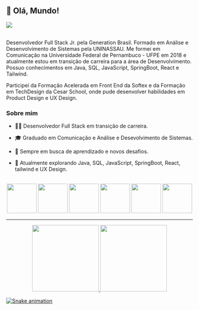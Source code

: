 ## 👋 Olá, Mundo!
<div>
<a href="https://www.linkedin.com/in/igor-cavalcanti-moura" target="_blank"><img loading="lazy" src="https://img.shields.io/badge/-LinkedIn-%230077B5?style=for-the-badge&logo=linkedin&logoColor=white" target="_blank"></a>   
</div>
<br>

Desenvolvedor Full Stack Jr. pela Generation Brasil. Formado em Análise e Desenvolvimento de Sistemas pela UNINASSAU. Me formei em Comunicação na Universidade Federal de Pernambuco - UFPE em 2018 e atualmente estou em transição de carreira para a área de Desenvolvimento. Possuo conhecimentos em Java, SQL, JavaScript, SpringBoot, React e Tailwind.

Participei da Formação Acelerada em Front End da Softex e da Formação em TechDesign da Cesar School, onde pude desenvolver habilidades em Product Design e UX Design.

### Sobre mim

 - 👨‍💻 Desenvolvedor Full Stack em transição de carreira.
  
 - 🎓 Graduado em Comunicação e Análise e Desevolvimento de Sistemas.
  
 - 🌱 Sempre em busca de aprendizado e novos desafios.
  
 - 💼 Atualmente explorando Java, SQL, JavaScript, SpringBoot, React, tailwind e UX Design.

<br>
<div align ="center">
  
<img loading="lazy" src="https://cdn.jsdelivr.net/gh/devicons/devicon@latest/icons/java/java-original-wordmark.svg" width="80" height="80"/>
  
<img loading="lazy" src="https://cdn.jsdelivr.net/gh/devicons/devicon@latest/icons/mysql/mysql-original-wordmark.svg"  width="80" height="80"/>

<img loading="lazy" src="https://cdn.jsdelivr.net/gh/devicons/devicon@latest/icons/javascript/javascript-plain.svg"  width="80" height="80"/>

<img loading="lazy" src="https://cdn.jsdelivr.net/gh/devicons/devicon@latest/icons/spring/spring-original-wordmark.svg"  width="80" height="80"/>

<img loading="lazy" src="https://cdn.jsdelivr.net/gh/devicons/devicon@latest/icons/react/react-original-wordmark.svg" width="80" height="80"/>

<img loading="lazy" src="https://cdn.jsdelivr.net/gh/devicons/devicon@latest/icons/tailwindcss/tailwindcss-original-wordmark.svg"  width="80" height="80"/>
</div>

- - -

<div align = "center">
<a href="https://github.com/IgorCavalcantiMoura">
<img loading="lazy" height="180em" src="https://github-readme-stats.vercel.app/api/top-langs/?username=IgorCavalcantiMoura&layout=compact&langs_count=7&theme=bear"/>
<img loading="lazy" height="180em" src="https://github-readme-stats.vercel.app/api?username=IgorCavalcantiMoura&show_icons=true&theme=bear&include_all_commits=true&count_private=true"/>
</div>

![Snake animation](https://github.com/IgorCavalcantiMoura/IgorCavalcantiMoura/blob/output/github-contribution-grid-snake.svg)

